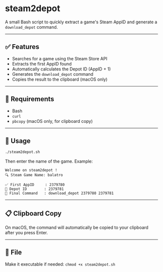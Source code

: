 # steam2depot

A small Bash script to quickly extract a game's Steam AppID and generate a `download_depot` command.

---

## ✅ Features

- Searches for a game using the Steam Store API
- Extracts the first AppID found
- Automatically calculates the Depot ID (AppID + 1)
- Generates the `download_depot` command
- Copies the result to the clipboard (macOS only)

---

## 🔧 Requirements

- Bash
- `curl`
- `pbcopy` (macOS only, for clipboard copy)

---

## 🚀 Usage

```bash
./steam2depot.sh
```

Then enter the name of the game. Example:

```text
Welcome on steam2depot !
🔍 Steam Game Name: balatro

✅ First AppID     : 2379780
🔢 Depot ID        : 2379781
🚀 Final Command   : download_depot 2379780 2379781
```

---

## 📋 Clipboard Copy
On macOS, the command will automatically be copied to your clipboard after you press Enter.

---

## 📁 File

Make it executable if needed: `chmod +x steam2depot.sh`
